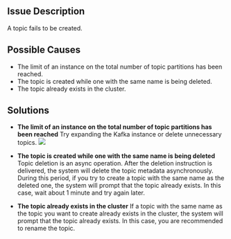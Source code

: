 ## Issue Description

A topic fails to be created.


## Possible Causes

- The limit of an instance on the total number of topic partitions has been reached.
- The topic is created while one with the same name is being deleted.
- The topic already exists in the cluster.



## Solutions

- **The limit of an instance on the total number of topic partitions has been reached**
Try expanding the Kafka instance or delete unnecessary topics.
![](https://qcloudimg.tencent-cloud.cn/raw/f7b95bf9b39066c07dc86633b8a4dc82.png)

- **The topic is created while one with the same name is being deleted**
Topic deletion is an async operation. After the deletion instruction is delivered, the system will delete the topic metadata asynchronously. During this period, if you try to create a topic with the same name as the deleted one, the system will prompt that the topic already exists. In this case, wait about 1 minute and try again later.

- **The topic already exists in the cluster**
If a topic with the same name as the topic you want to create already exists in the cluster, the system will prompt that the topic already exists. In this case, you are recommended to rename the topic.
